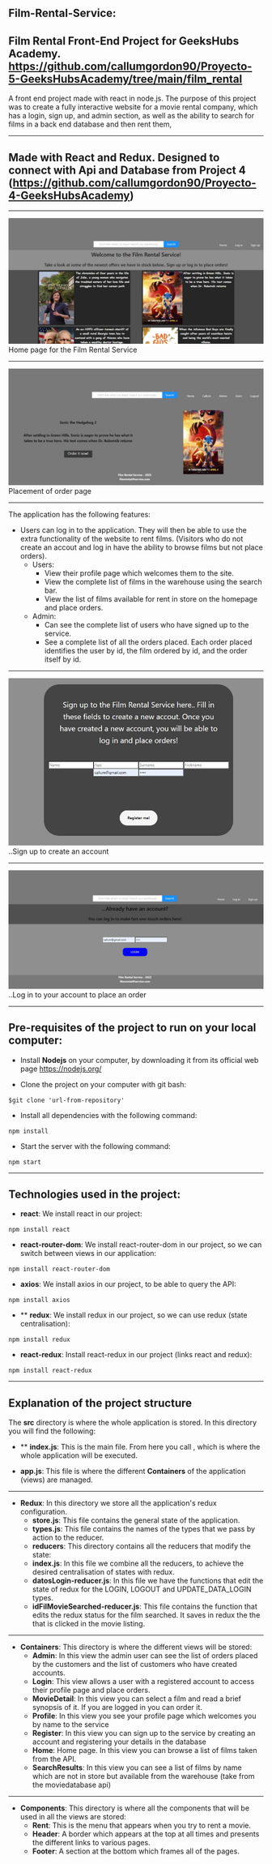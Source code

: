 ## Film-Rental-Service:

## Film Rental Front-End Project for GeeksHubs Academy.  https://github.com/callumgordon90/Proyecto-5-GeeksHubsAcademy/tree/main/film_rental

A front end project made with react in node.js. The purpose of this project was to create a fully interactive website for a movie rental company, which has a login, sign up, and admin section, as well as the ability to search for films in a back end database and then rent them,

***

## Made with React and Redux. Designed to connect with Api and Database from Project 4 (https://github.com/callumgordon90/Proyecto-4-GeeksHubsAcademy)


***
![Home page React](src/readmePhotos/homepage.jpg)
Home page for the Film Rental Service
***
![Rent film React](src/readmePhotos/ordernow.jpg)
Placement of order page
***


The application has the following features:
* Users can log in to the application. They will then be able to use the extra functionality of the website to rent films. (Visitors who do not create an accout and log in have the ability to browse films but not place orders).
    * Users:
        * View their profile page which welcomes them to the site.
        * View the complete list of films in the warehouse using the search bar.
        * View the list of films available for rent in store on the homepage and place orders.
    * Admin:
        * Can see the complete list of users who have signed up to the service.
        * See a complete list of all the orders placed. Each order placed identifies the user by id, the film ordered by id, and the order itself by id.

***

![Sign up React](src/readmePhotos/signUp.jpg)
..Sign up to create an account
***

![Log in React](src/readmePhotos/login.jpg)
..Log in to your account to place an order
***


## Pre-requisites of the project to run on your local computer:

* Install **Nodejs** on your computer, by downloading it from its official web page
https://nodejs.org/

* Clone the project on your computer with git bash:
```
$git clone 'url-from-repository'
```

* Install all dependencies with the following command:
```
npm install
```

* Start the server with the following command:
```
npm start
```
***

## Technologies used in the project:

* **react**: We install react in our project:
```
npm install react
```
* **react-router-dom**: We install react-router-dom in our project, so we can switch between views in our application:
```
npm install react-router-dom
```
* **axios**: We install axios in our project, to be able to query the API:
```
npm install axios
```
* ** **redux**: We install redux in our project, so we can use redux (state centralisation):
```
npm install redux
```
* **react-redux**: Install react-redux in our project (links react and redux):
```
npm install react-redux
```

***


## Explanation of the project structure

The **src** directory is where the whole application is stored. In this directory you will find the following:

* ** **index.js**: This is the main file. From here you call **<App/>**, which is where the whole application will be executed.

* **app.js**: This file is where the different **Containers** of the application (views) are managed.

***


* **Redux**: In this directory we store all the application's redux configuration.
    * **store.js**: This file contains the general state of the application.
    * **types.js**: This file contains the names of the types that we pass by action to the reducer.
    * **reducers**: This directory contains all the reducers that modify the state:
    * **index.js**: In this file we combine all the reducers, to achieve the desired centralisation of states with redux.
    * **datosLogin-reducer.js**: In this file we have the functions that edit the state of redux for the LOGIN, LOGOUT and UPDATE_DATA_LOGIN types.
    * **idFilMovieSearched-reducer.js**: This file contains the function that edits the redux status for the film searched. It saves in redux the the  that is clicked in the movie listing.

***


* **Containers**: This directory is where the different views will be stored:
    * **Admin**: In this view the admin user can see the list of orders placed by the customers and the list of customers who have created accounts.
    * **Login**: This view allows a user with a registered account to access their profile page and place orders.
    * **MovieDetail**: In this view you can select a film and read a brief synopsis of it. If you are logged in you can order it.
    * **Profile**: In this view you see your profile page which welcomes you by name to the service
    * **Register**: In this view you can sign up to the service by creating an account and registering your details in the database
    * **Home**: Home page. In this view you can browse a list of films taken from the API.
    * **SearchResults**: In this view you can see a list of films by name which are not in store but available from the warehouse (take from the moviedatabase api)


***

* **Components**: This directory is where all the components that will be used in all the views are stored:
    * **Rent**: This is the menu that appears when you try to rent a movie.
    * **Header**: A border which appears at the top at all times and presents the different links to various pages.
    * **Footer**: A section at the bottom which frames all of the pages.
    
    